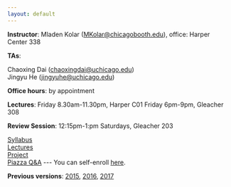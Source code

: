 ```yaml
---
layout: default
---
```


**Instructor**: Mladen Kolar ([MKolar@chicagobooth.edu](mailto:MKolar@chicagobooth.edu)), office: Harper Center 338   

**TAs**:

  Chaoxing Dai ([chaoxingdai@uchicago.edu](mailto:chaoxingdai@uchicago.edu))  
  Jingyu He ([jingyuhe@uchicago.edu](mailto:jingyuhe@uchicago.edu))  

**Office hours**: by appointment  

**Lectures**:
Friday 8.30am-11.30pm, Harper C01
Friday 6pm-9pm, Gleacher 308

**Review Session**: 12:15pm-1:pm Saturdays, Gleacher 203

[Syllabus](syllabus)  
[Lectures](lectures)  
[Project](project)  
[Piazza Q&A](https://piazza.com/chicagobooth/winter2019/bus41204/home)  --- You can self-enroll [here](https://piazza.com/chicagobooth/winter2019/bus41204).

**Previous versions**: [2015](https://chicagoboothml.github.io/MachineLearning_Fall2015/),
[2016](https://chicagoboothml.github.io/ML2016/),
[2017](https://chicagoboothml.github.io/ML2017/)
